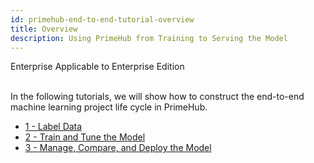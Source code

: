 ```yaml
---
id: primehub-end-to-end-tutorial-overview
title: Overview
description: Using PrimeHub from Training to Serving the Model
---
```

<div class="label-sect">
  <div class="ee-only tooltip">Enterprise
    <span class="tooltiptext">Applicable to Enterprise Edition</span>
  </div>
</div>
<br>

In the following tutorials, we will show how to construct the end-to-end machine learning project life cycle in PrimeHub.

- [1 - Label Data](primehub-end-to-end-tutorial-1)
- [2 - Train and Tune the Model](primehub-end-to-end-tutorial-2)
- [3 - Manage, Compare, and Deploy the Model](primehub-end-to-end-tutorial-3)
